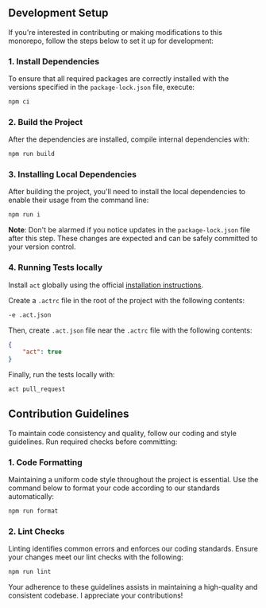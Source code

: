 ## Development Setup

If you're interested in contributing or making modifications to this monorepo, follow the steps below to set it up for development:

### 1. Install Dependencies

To ensure that all required packages are correctly installed with the versions specified in the `package-lock.json` file, execute:

```bash
npm ci
```

### 2. Build the Project

After the dependencies are installed, compile internal dependencies with:

```bash
npm run build
```

### 3. Installing Local Dependencies

After building the project, you'll need to install the local dependencies to enable their usage from the command line:

```bash
npm run i
```

**Note**: Don't be alarmed if you notice updates in the `package-lock.json` file after this step. These changes are expected and can be safely committed to your version control.

### 4. Running Tests locally

Install `act` globally using the official [installation instructions](https://github.com/nektos/act?tab=readme-ov-file#installation-through-package-managers).

Create a `.actrc` file in the root of the project with the following contents:

```bash
-e .act.json
```

Then, create `.act.json` file near the `.actrc` file with the following contents:

```json
{
    "act": true
}
```

Finally, run the tests locally with:

```bash
act pull_request
```

## Contribution Guidelines

To maintain code consistency and quality, follow our coding and style guidelines. Run required checks before committing:

### 1. Code Formatting

Maintaining a uniform code style throughout the project is essential. Use the command below to format your code according to our standards automatically:

```bash
npm run format
```

### 2. Lint Checks

Linting identifies common errors and enforces our coding standards. Ensure your changes meet our lint checks with the following:

```bash
npm run lint
```

Your adherence to these guidelines assists in maintaining a high-quality and consistent codebase. I appreciate your contributions!
